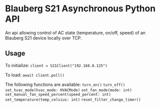 # Blauberg S21 Asynchronous Python API
An api allowing control of AC state (temperature, on/off, speed) of an Blauberg S21 device locally over TCP.

## Usage
To initialize:
`client = S21Client("192.168.0.125")`

To load:
`await client.poll()`

The following functions are available:
`turn_on()`
`turn_off()`
`set_hvac_mode(hvac_mode: HVACMode)`
`set_fan_mode(mode: int)`
`set_manual_fan_speed_percent(speed_percent: int)`
`set_temperature(temp_celsius: int)`
`reset_filter_change_timer()`
